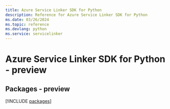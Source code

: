```yaml
---
title: Azure Service Linker SDK for Python
description: Reference for Azure Service Linker SDK for Python
ms.date: 03/26/2024
ms.topic: reference
ms.devlang: python
ms.service: servicelinker
---
```

# Azure Service Linker SDK for Python - preview
## Packages - preview
[!INCLUDE [packages](service-linker-index.md)]